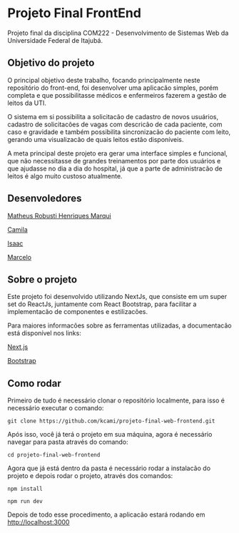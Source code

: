 # Projeto Final FrontEnd
Projeto final da disciplina COM222 - Desenvolvimento de Sistemas Web da Universidade Federal de Itajubá.

## Objetivo do projeto

O principal objetivo deste trabalho, focando principalmente neste repositório do front-end, foi desenvolver uma aplicacão simples, porém completa e que possibilitasse médicos e enfermeiros fazerem a gestão de leitos da UTI. 

O sistema em si possibilita a solicitacão de cadastro de novos usuários, cadastro de solicitacões de vagas com descricão de cada paciente, com caso e gravidade e também possibilita sincronizacão do paciente com leito, gerando uma visualizacão de quais leitos estão disponíveis.

A meta principal deste projeto era gerar uma interface simples e funcional, que não necessitasse de grandes treinamentos por parte dos usuários e que ajudasse no dia a dia do hospital, já que a parte de administracão de leitos é algo muito custoso atualmente.
 
## Desenvoledores
[Matheus Robusti Henriques Marqui](https://github.com/Mathenriques)

[Camila]()
 
[Isaac]()

[Marcelo](https://github.com/marcelo-magalhaess)

## Sobre o projeto

Este projeto foi desenvolvido utilizando NextJs, que consiste em um super set do ReactJs, juntamente com React Bootstrap, para facilitar a implementacão de componentes e estilizacões.

Para maiores informacões sobre as ferramentas utilizadas, a documentacão está disponível nos links:

[Next.js](https://nextjs.org/)

[Bootstrap](https://react-bootstrap.netlify.app/)


## Como rodar

Primeiro de tudo é necessário clonar o repositório localmente, para isso é necessário executar o comando:

```git clone https://github.com/kcami/projeto-final-web-frontend.git```

Após isso, você já terá o projeto em sua máquina, agora é necessário navegar para pasta através do comando:

```cd projeto-final-web-frontend```

Agora que já está dentro da pasta é necessário rodar a instalacão do projeto e depois rodar o projeto, através dos comandos:

```
npm install

npm run dev

```

Depois de todo esse procedimento, a aplicacão estará rodando em [http://localhost:3000](http://localhost:3000)




